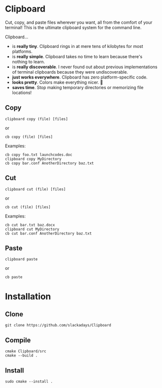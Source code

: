 # Clipboard
Cut, copy, and paste files wherever you want, all from the comfort of your terminal! This is the ultimate clipboard system for the command line.

Clipboard...
- is **really tiny**. Clipboard rings in at mere tens of kilobytes for most platforms.
- is **really simple**. Clipboard takes no time to learn because there's nothing to learn.
- is **really discoverable**. I never found out about previous implementations of terminal clipboards because they were undiscoverable.
- **just works everywhere**. Clipboard has zero platform-specific code.
- **looks pretty**. Colors make everything nicer. 🌈
- **saves time**. Stop making temporary directories or memorizing file locations!

## Copy
`clipboard copy (file) [files]`

or

`cb copy (file) [files]`

Examples:

```
cb copy foo.txt launchcodes.doc
clipboard copy MyDirectory
cb copy bar.conf AnotherDirectory baz.txt
```
## Cut
`clipboard cut (file) [files]`

or

`cb cut (file) [files]`

Examples:

```
cb cut bar.txt baz.docx
clipboard cut MyDirectory
cb cut bar.conf AnotherDirectory baz.txt
```
## Paste
`clipboard paste`

or

`cb paste`

# Installation
## Clone
```
git clone https://github.com/slackadays/Clipboard
```
## Compile
```
cmake Clipboard/src
cmake --build .
```
## Install
```
sudo cmake --install .
```
